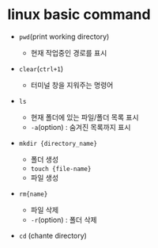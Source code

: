 # linux basic command

- `pwd`(print working directory)
   - 현재 작업중인 경로를 표시
- `clear`(`ctrl+1`)
   - 터미널 창을 지워주는 명령어
-  `ls`
   - 현재 폴더에 있는 파일/폴더 목록 표시
   - `-a`(option) : 숨겨진 목록까지 표시

- `mkdir {directory_name}`
  - 폴더 생성
  - `touch {file-name}`
  - 파일 생성

- `rm{name}`
  - 파일 삭제
  - `-r`(option) : 폴더 삭제

- `cd` (chante directory)
